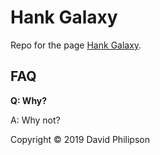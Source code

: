 # Hank Galaxy

Repo for the page [Hank Galaxy](https://hank-galaxy.firebaseapp.com).

## FAQ

**Q: Why?**

A: Why not?

Copyright © 2019 David Philipson
